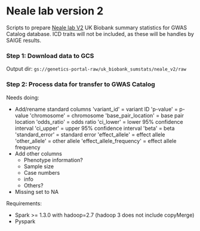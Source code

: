 Neale lab version 2
===================

Scripts to prepare [Neale lab V2](http://www.nealelab.is/uk-biobank)  UK Biobank summary statistics for GWAS Catalog database. ICD traits will not be included, as these will be handles by SAIGE results.

### Step 1: Download data to GCS

Output dir: `gs://genetics-portal-raw/uk_biobank_sumstats/neale_v2/raw`

### Step 2: Process data for transfer to GWAS Catalog

Needs doing:
- Add/rename standard columns
  'variant_id' = variant ID
  'p-value' = p-value
  'chromosome' = chromosome
  'base_pair_location' = base pair location
  'odds_ratio' = odds ratio
  'ci_lower' = lower 95% confidence interval
  'ci_upper' = upper 95% confidence interval
  'beta' = beta
  'standard_error' = standard error
  'effect_allele' = effect allele
  'other_allele' = other allele
  'effect_allele_frequency' = effect allele frequency
- Add other columns
  - Phenotype information?
  - Sample size
  - Case numbers
  - info
  - Others?
- Missing set to NA

Requirements:
  - Spark >= 1.3.0 with hadoop=2.7 (hadoop 3 does not include copyMerge)
  - Pyspark
